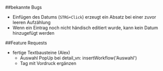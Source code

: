 ##bekannte Bugs
- Einfügen des Datums (<code>STRG+Click</code>) erzeugt ein Absatz bei einer zuvor leeren Aufzählung
- Wenn ein Eintrag noch nicht händisch editiert wurde, kann kein Datum hinzugefügt werden


##Feature Requests
- fertige Textbausteine (Alex)
    - Auswahl PopUp bei detail_vn: insertWorkflow('Auswahl')
    - Tag mit Vordruck ergänzen
